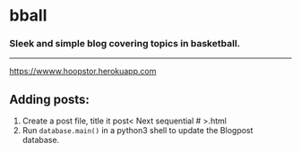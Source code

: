 # bball

### Sleek and simple blog covering topics in basketball.
----------------------------------------
https://wwww.hoopstor.herokuapp.com

## Adding posts:
1. Create a post file, title it post< Next sequential # >.html
2. Run `database.main()` in a python3 shell to update the Blogpost database.






